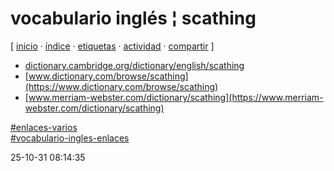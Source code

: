 # vocabulario inglés ¦ scathing
[ [inicio](https://github.com/jucardus/jucardus.github.io/blob/main/index.md) · [índice](https://github.com/jucardus/jucardus.github.io/blob/main/indice.md) · [etiquetas](https://github.com/jucardus/jucardus.github.io/blob/main/etiquetas.md) · [actividad](https://github.com/jucardus/jucardus.github.io/blob/main/actividad.md) · [compartir](https://x.com/intent/tweet?text=vocabulario+ingl%C3%A9s+%C2%A6+scathing+%E2%80%94+Enlaces+varios%2C+Vocabulario+ingl%C3%A9s+(enlaces)%0A%0A%E2%86%92+https%3A%2F%2Fgithub.com%2Fjucardus%2Fjucardus.github.io%2Fblob%2Fmain%2Fv%2Fo%2Fc%2Fvocabulario-ingles-scathing.md%0A%0A%23enlaces_varios_jucardus%0A%23vocabulario_ingles_enlaces_jucardus) ]

* [dictionary.cambridge.org/dictionary/english/scathing](https://dictionary.cambridge.org/dictionary/english/scathing)
* [www.dictionary.com/browse/scathing](https://www.dictionary.com/browse/scathing)
* [www.merriam-webster.com/dictionary/scathing](https://www.merriam-webster.com/dictionary/scathing)

[#enlaces-varios](https://github.com/jucardus/jucardus.github.io/blob/main/e/n/enlaces-varios.md)  
[#vocabulario-ingles-enlaces](https://github.com/jucardus/jucardus.github.io/blob/main/v/o/vocabulario-ingles-enlaces.md)

25-10-31 08:14:35
